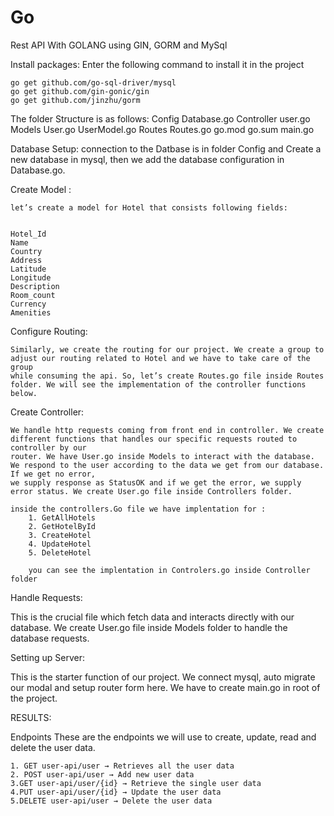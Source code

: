 # Go

Rest API With GOLANG using GIN, GORM and MySql

Install packages:
	Enter the following command to install it in the project

	go get github.com/go-sql-driver/mysql
	go get github.com/gin-gonic/gin
	go get github.com/jinzhu/gorm

The folder Structure is as follows:
	Config
		Database.go
	Controller
		user.go
	Models
		User.go
		UserModel.go
	Routes
		Routes.go
	go.mod
	go.sum
	main.go

Database Setup:
	connection to the Datbase is in folder Config and Create a new database in mysql, then we add the database configuration in Database.go.

Create Model :

	let’s create a model for Hotel that consists following fields:


	Hotel_Id    
	Name        
	Country     
	Address     
	Latitude    
	Longitude   
	Description 
	Room_count  
	Currency    
	Amenities   

Configure Routing:

	Similarly, we create the routing for our project. We create a group to adjust our routing related to Hotel and we have to take care of the group 
	while consuming the api. So, let’s create Routes.go file inside Routes folder. We will see the implementation of the controller functions below.

Create Controller:

	We handle http requests coming from front end in controller. We create different functions that handles our specific requests routed to controller by our 
	router. We have User.go inside Models to interact with the database. We respond to the user according to the data we get from our database. If we get no error, 
	we supply response as StatusOK and if we get the error, we supply error status. We create User.go file inside Controllers folder.

	inside the controllers.Go file we have implentation for :
  		1. GetAllHotels
		2. GetHotelById
		3. CreateHotel
		4. UpdateHotel
		5. DeleteHotel
		
		you can see the implentation in Controlers.go inside Controller folder
		
Handle Requests:

This is the crucial file which fetch data and interacts directly with our database. We create User.go file inside Models folder to handle the database requests.

Setting up Server:

This is the starter function of our project. We connect mysql, auto migrate our modal and setup router form here. We have to create main.go in root of the project.


RESULTS:

Endpoints
These are the endpoints we will use to create, update, read and delete the user data.

	1. GET user-api/user → Retrieves all the user data
	2. POST user-api/user → Add new user data
	3.GET user-api/user/{id} → Retrieve the single user data	
	4.PUT user-api/user/{id} → Update the user data
	5.DELETE user-api/user → Delete the user data
		
